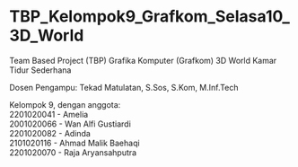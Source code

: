 # TBP_Kelompok9_Grafkom_Selasa10_3D_World
Team Based Project (TBP) Grafika Komputer (Grafkom) 3D World Kamar Tidur Sederhana

 
 Dosen Pengampu: Tekad Matulatan, S.Sos, S.Kom, M.Inf.Tech
 
 Kelompok 9, dengan anggota:<br>
  2201020041 - Amelia <br>
  2001020066 - Wan Alfi Gustiardi <br>
  2201020082 - Adinda <br>
  2101020116 - Ahmad Malik Baehaqi <br>
  2201020070 - Raja Aryansahputra
